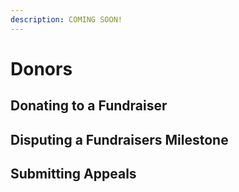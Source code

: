 ```yaml
---
description: COMING SOON!
---
```


# Donors

## Donating to a Fundraiser

## Disputing a Fundraisers Milestone

## Submitting Appeals

